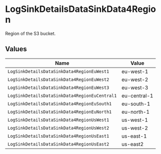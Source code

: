 # LogSinkDetailsDataSinkData4Region

Region of the S3 bucket.


## Values

| Name                                          | Value                                         |
| --------------------------------------------- | --------------------------------------------- |
| `LogSinkDetailsDataSinkData4RegionEuWest1`    | eu-west-1                                     |
| `LogSinkDetailsDataSinkData4RegionEuWest2`    | eu-west-2                                     |
| `LogSinkDetailsDataSinkData4RegionEuWest3`    | eu-west-3                                     |
| `LogSinkDetailsDataSinkData4RegionEuCentral1` | eu-central-1                                  |
| `LogSinkDetailsDataSinkData4RegionEuSouth1`   | eu-south-1                                    |
| `LogSinkDetailsDataSinkData4RegionEuNorth1`   | eu-north-1                                    |
| `LogSinkDetailsDataSinkData4RegionUsWest1`    | us-west-1                                     |
| `LogSinkDetailsDataSinkData4RegionUsWest2`    | us-west-2                                     |
| `LogSinkDetailsDataSinkData4RegionUsEast1`    | us-east-1                                     |
| `LogSinkDetailsDataSinkData4RegionUsEast2`    | us-east2                                      |